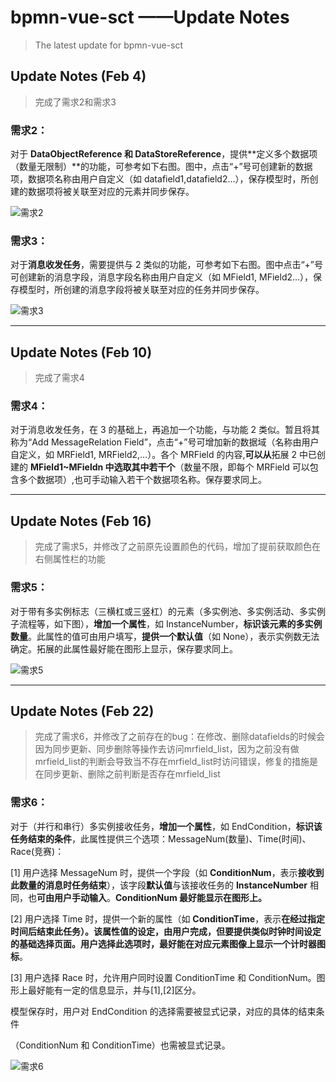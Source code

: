 # bpmn-vue-sct ——Update Notes

> The latest update for bpmn-vue-sct



## Update Notes (Feb 4)

> 完成了需求2和需求3

### 需求2：

对于 **DataObjectReference 和 DataStoreReference**，提供**定义多个数据项（数量无限制）**的功能，可参考如下右图。图中，点击“+”号可创建新的数据项，数据项名称由用户自定义（如 datafield1,datafield2…），保存模型时，所创建的数据项将被关联至对应的元素并同步保存。

![需求2](https://github.com/SongChaotian/bpmn-vue-sct/blob/main/screenshoot/需求2.png)

### 需求3：

对于**消息收发任务**，需要提供与 2 类似的功能，可参考如下右图。图中点击“+”号可创建新的消息字段，消息字段名称由用户自定义（如 MField1, MField2…），保存模型时，所创建的消息字段将被关联至对应的任务并同步保存。

![需求3](https://github.com/SongChaotian/bpmn-vue-sct/blob/main/screenshoot/需求3.png)

------



## Update Notes (Feb 10)

> 完成了需求4

### 需求4：

对于消息收发任务，在 3 的基础上，再追加一个功能，与功能 2 类似。暂且将其称为“Add MessageRelation Field”，点击“+”号可增加新的数据域（名称由用户自定义，如 MRField1, MRField2,…）。各个 MRField 的内容,**可以从**拓展 2 中已创建的 **MField1~MFieldn 中选取其中若干个**（数量不限，即每个 MRField 可以包含多个数据项）,也可手动输入若干个数据项名称。保存要求同上。

------



## Update Notes (Feb 16)

> 完成了需求5，并修改了之前原先设置颜色的代码，增加了提前获取颜色在右侧属性栏的功能

### 需求5：

对于带有多实例标志（三横杠或三竖杠）的元素（多实例池、多实例活动、多实例子流程等，如下图），**增加一个属性**，如 InstanceNumber，**标识该元素的多实例数量**。此属性的值可由用户填写，**提供一个默认值**（如 None），表示实例数无法确定。拓展的此属性最好能在图形上显示，保存要求同上。

![需求5](https://github.com/SongChaotian/bpmn-vue-sct/blob/main/screenshoot/需求5.png)

------



## Update Notes (Feb 22)

> 完成了需求6，并修改了之前存在的bug：在修改、删除datafields的时候会因为同步更新、同步删除等操作去访问mrfield_list，因为之前没有做mrfield_list的判断会导致当不存在mrfield_list时访问错误，修复的措施是在同步更新、删除之前判断是否存在mrfield_list

### 需求6：

对于（并行和串行）多实例接收任务，**增加一个属性**，如 EndCondition，**标识该任务结束的条件**，此属性提供三个选项：MessageNum(数量)、Time(时间)、Race(竞赛)：

[1] 用户选择 MessageNum 时，提供一个字段（如 **ConditionNum**，表示**接收到此数量的消息时任务结束**），该字段**默认值**与该接收任务的 **InstanceNumber** 相同，也**可由用户手动输入**。**ConditionNum 最好能显示在图形上。**

[2] 用户选择 Time 时，提供一个新的属性（如 **ConditionTime**，表示**在经过指定时间后结束此任务）。**该属性值的设定，由用户完成，但要提供类似时钟时间设定的基础选择页面。用户选择此选项时，最好能在对应元素图像上显示一个**计时器图标**。

[3] 用户选择 Race 时，允许用户同时设置 ConditionTime 和 ConditionNum。图形上最好能有一定的信息显示，并与[1],[2]区分。

模型保存时，用户对 EndCondition 的选择需要被显式记录，对应的具体的结束条件

（ConditionNum 和 ConditionTime）也需被显式记录。

![需求6](https://github.com/SongChaotian/bpmn-vue-sct/blob/main/screenshoot/需求6.png)

